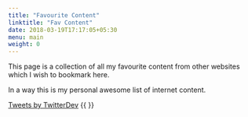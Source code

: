```yaml
---
title: "Favourite Content"
linktitle: "Fav Content"
date: 2018-03-19T17:17:05+05:30
menu: main
weight: 0
---
```


This page is a collection of all my favourite content from other websites which I wish to bookmark here.

In a way this is my personal awesome list of internet content.

<html>
<a class="twitter-timeline" data-theme="light" data-link-color="#FAB81E" href="https://twitter.com/vibhas77?ref_src=twsrc%5Etfw">Tweets by TwitterDev</a> <script async src="https://platform.twitter.com/widgets.js" charset="utf-8"></script>
{{ </html>}}
